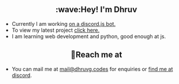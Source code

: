 <h2 align=center>:wave:Hey! I'm Dhruv </h2>

- Currently I am working [on a discord.js bot.](https://melody-bot.tech)
- To view my latest project [click here.](https://github.com/melody-bot/Melody)
- I am learning web development and python, good enough at js.

<h2 align=center>💬Reach me at</h2>

- You can mail me at mail@dhruvg.codes for enquiries or [find me at discord](https://discord.com/users/750304140776833065).
